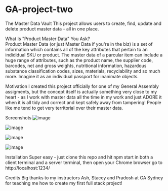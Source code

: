 # GA-project-two

The Master Data Vault
This project allows users to create, find, update and delete product master data - all in one place.  

What Is "Product Master Data" You Ask?  
Product Master Data (or just Master Data if you're in the biz) is a set of information which contains all of the key attributes that pertain to an indididual SKU or product.  The master data of a parcular item can include a huge range of attributes, such as the product name, the supplier code, barcodes, net and gross weights, nutritional information, hazardous substance classification codes, sizes, materials, recyclability and so much more.  Imagine it as an individual passport for inanimate objects.

Motivation
I created this project officially for one of my General Assembly assigments, but the concept itself is actually something very close to my heart - as I work with master data all the time in my work and just ADORE it when it is all tidy and correct and kept safely away from tampering!  People like me tend to get very territorial over their master data.  

Screenshots
![image](https://user-images.githubusercontent.com/74436332/106346677-9e8a5780-631d-11eb-8f9b-d4888b928243.png)

![image](https://user-images.githubusercontent.com/74436332/106346694-b8c43580-631d-11eb-8432-5dc985d0ae3c.png)

![image](https://user-images.githubusercontent.com/74436332/106346717-d5606d80-631d-11eb-84b5-a9348b8d1fe9.png)

![image](https://user-images.githubusercontent.com/74436332/106346722-e7421080-631d-11eb-9d8b-4c185f8b11a9.png)

Installation
Super easy - just clone this repo and hit npm start in both a client terminal and a server terminal, then open your Chrome browser go to http://localhost:1234/

Credits
Big thanks to my instructors Ash, Stacey and Pradosh at GA Sydney for teaching me how to create my first full stack project!

